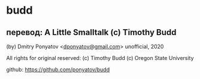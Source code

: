 # budd
## перевод: A Little Smalltalk (c) Timothy Budd

(by) Dmitry Ponyatov <<dponyatov@gmail.com>> unofficial, 2020

All rights for original reserved:
(c) Timothy Budd
(c) Oregon State University

github: https://github.com/ponyatov/budd
